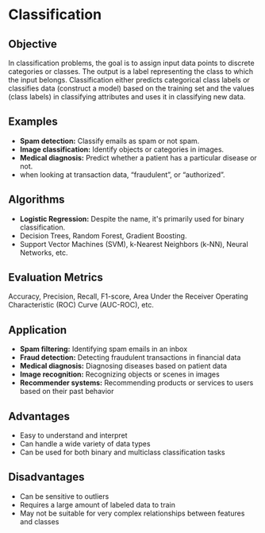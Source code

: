 # Classification 

## Objective
In classification problems, the goal is to assign input data points to discrete categories or classes. The output is a label representing the class to which the input belongs. Classification either predicts categorical class labels or classifies data (construct a model) based on the training set and the values (class labels) in classifying attributes and uses it in classifying new data.

## Examples
- **Spam detection:** Classify emails as spam or not spam.
- **Image classification:** Identify objects or categories in images.
- **Medical diagnosis:** Predict whether a patient has a particular disease or not.
- when looking at transaction data, “fraudulent”, or “authorized”.

## Algorithms
- **Logistic Regression:** Despite the name, it's primarily used for binary classification.
- Decision Trees, Random Forest, Gradient Boosting.
- Support Vector Machines (SVM), k-Nearest Neighbors (k-NN), Neural Networks, etc.

## Evaluation Metrics
Accuracy, Precision, Recall, F1-score, Area Under the Receiver Operating Characteristic (ROC) Curve (AUC-ROC), etc.

## Application
- **Spam filtering:** Identifying spam emails in an inbox
- **Fraud detection:** Detecting fraudulent transactions in financial data
- **Medical diagnosis:** Diagnosing diseases based on patient data
- **Image recognition:** Recognizing objects or scenes in images
- **Recommender systems:** Recommending products or services to users based on their past behavior

## Advantages
- Easy to understand and interpret
- Can handle a wide variety of data types
- Can be used for both binary and multiclass classification tasks

## Disadvantages
- Can be sensitive to outliers
- Requires a large amount of labeled data to train
- May not be suitable for very complex relationships between features and classes

